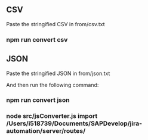## CSV

Paste the stringified CSV in from/csv.txt

### npm run convert csv

## JSON

Paste the stringified JSON in from/json.txt

And then run the following command:
### npm run convert json


### node src/jsConverter.js import /Users/i518739/Documents/SAPDevelop/jira-automation/server/routes/